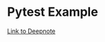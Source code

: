 # Pytest Example

[Link to Deepnote](https://deepnote.com/workspace/katia-punter-b87e-5961d568-8910-4898-b65f-4f4ab45a4b86/project/pytestexample-84bcf9b3-835a-4ab7-8dfb-371eeadd103c)
